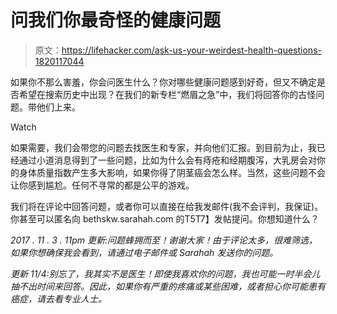 # 问我们你最奇怪的健康问题

> 原文：<https://lifehacker.com/ask-us-your-weirdest-health-questions-1820117044>

如果你不那么害羞，你会问医生什么？你对哪些健康问题感到好奇，但又不确定是否希望在搜索历史中出现？在我们的新专栏“燃眉之急”中，我们将回答你的古怪问题。带他们上来。

Watch

如果需要，我们会带您的问题去找医生和专家，并向他们汇报。到目前为止，我已经通过小道消息得到了一些问题，比如为什么会有痔疮和经期腹泻，大乳房会对你的身体质量指数产生多大影响，如果你得了阴茎癌会怎么样。当然，这些问题不会让你感到尴尬。任何不寻常的都是公平的游戏。

我们将在评论中回答问题，或者你可以直接在给我发邮件(我不会评判，我保证)。你甚至可以匿名向 bethskw.sarahah.com 的T5T7】发帖提问。你想知道什么？

*2017 . 11 . 3 . 11pm 更新:问题蜂拥而至！谢谢大家！由于评论太多，很难筛选，如果你想确保我会看到，请通过电子邮件或 Sarahah 发送你的问题。*

*更新 11/4:别忘了，我其实不是医生！即使我喜欢你的问题，我也可能一时半会儿抽不出时间来回答。因此，如果你有严重的疼痛或某些困难，或者担心你可能患有癌症，请去看专业人士。*